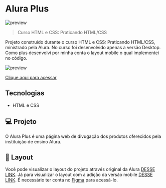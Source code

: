 # Alura Plus

![preview](./.github/desktop.png)

> Curso HTML e CSS: Praticando HTML/CSS

Projeto construído durante o curso HTML e CSS: Praticando HTML/CSS, ministrado pela Alura. No curso foi desenvolvido apenas a versão Desktop.
Como plus desenvolvi por minha conta o layout mobile o qual implementei no código. 

![preview](./.github/mobile.png)

[Clique aqui para acessar](https://paulomarquesdev.github.io/alura-plus-web-page/)

## Tecnologias

- HTML e CSS

## 💻 Projeto

O Alura Plus é uma página web de divugação dos produtos oferecidos pela instituição de ensino Alura.

## 🔖 Layout

Você pode visualizar o layout do projeto através original da Alura [DESSE LINK](https://www.figma.com/file/tFDVyNuKhrT2G03k2dCstW/Alura-Plus---Layout?node-id=1%3A77). Já para visualizar o layout com a adição da versão mobile [DESSE LINK](https://www.figma.com/community/file/1165465659669020638). É necessário ter conta no [Figma](https://figma.com) para acessá-lo.
